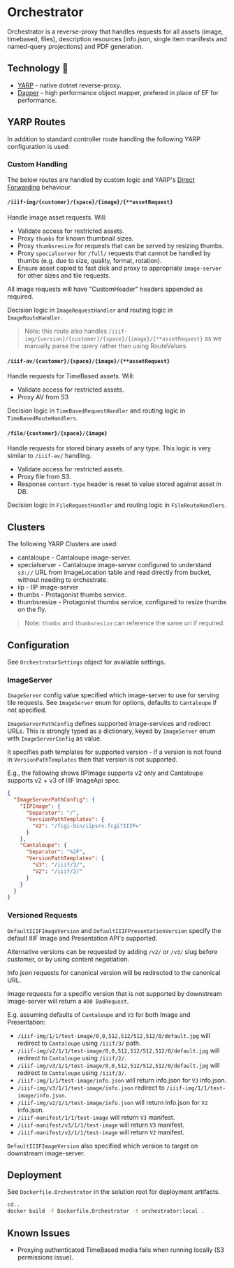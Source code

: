 ﻿# Orchestrator

Orchestrator is a reverse-proxy that handles requests for all assets (image, timebased, files), description resources (info.json, single item manifests and named-query projections) and PDF generation.

## Technology :robot:

* [YARP](https://microsoft.github.io/reverse-proxy/) - native dotnet reverse-proxy.
* [Dapper](https://github.com/DapperLib/Dapper) - high performance object mapper, prefered in place of EF for performance.

## YARP Routes

In addition to standard controller route handling the following YARP configuration is used:

### Custom Handling

The below routes are handled by custom logic and YARP's [Direct Forwarding](https://microsoft.github.io/reverse-proxy/articles/direct-forwarding.html) behaviour.

#### `/iiif-img/{customer}/{space}/{image}/{**assetRequest}`

Handle image asset requests. Will:

* Validate access for restricted assets.
* Proxy `thumbs` for known thumbnail sizes.
* Proxy `thumbsresize` for requests that can be served by resizing thumbs.
* Proxy `specialserver` for `/full/` requests that cannot be handled by thumbs (e.g. due to size, quality, format, rotation).
* Ensure asset copied to fast disk and proxy to appropriate `image-server` for other sizes and tile requests. 

All image requests will have "CustomHeader" headers appended as required.

Decision logic in `ImageRequestHandler` and routing logic in `ImageRouteHandler`. 

> Note: this route also handles `/iiif-img/{version}/{customer}/{space}/{image}/{**assetRequest}` as we manually parse the query rather than using RouteValues.

#### `/iiif-av/{customer}/{space}/{image}/{**assetRequest}`

Handle requests for TimeBased assets. Will:

* Validate access for restricted assets.
* Proxy AV from S3

Decision logic in `TimeBasedRequestHandler` and routing logic in `TimeBasedRouteHandlers`.

#### `/file/{customer}/{space}/{image}`

Handle requests for stored binary assets of any type. This logic is very similar to `/iiif-av/` handling.

* Validate access for restricted assets.
* Proxy file from S3.
* Response `content-type` header is reset to value stored against asset in DB.

Decision logic in `FileRequestHandler` and routing logic in `FileRouteHandlers`.

## Clusters

The following YARP Clusters are used:

* cantaloupe - Cantaloupe image-server.
* specialserver - Cantaloupe image-server configured to understand `s3://` URL from ImageLocation table and read directly from bucket, without needing to orchestrate.
* iip - IIP image-server
* thumbs - Protagonist thumbs service.
* thumbsresize - Protagonist thumbs service, configured to resize thumbs on the fly.

> Note: `thumbs` and `thumbsresize` can reference the same uri if required.

## Configuration

See `OrchestratorSettings` object for available settings.

### ImageServer

`ImageServer` config value specified which image-server to use for serving tile requests. See `ImageServer` enum for options, defaults to `Cantaloupe` if not specified.

`ImageServerPathConfig` defines supported image-services and redirect URLs. This is strongly typed as a dictionary, keyed by `ImageServer` enum with `ImageServerConfig` as value. 

It specifies path templates for supported version - if a version is not found in `VersionPathTemplates` then that version is not supported. 

E.g., the following shows IIPImage supports v2 only and Cantaloupe supports v2 + v3 of IIIF ImageApi spec.

```json
{
  "ImageServerPathConfig": {
    "IIPImage": {
      "Separator": "/",
      "VersionPathTemplates": {
        "V2": "/fcgi-bin/iipsrv.fcgi?IIIF="
      }
    },
    "Cantaloupe": {
      "Separator": "%2F",
      "VersionPathTemplates": {
        "V3": "/iiif/3/",
        "V2": "/iiif/2/"
      }
    }
  }
}
```

### Versioned Requests

`DefaultIIIFImageVersion` and `DefaultIIIFPresentationVersion` specify the default IIIF Image and Presentation API's supported.

Alternative versions can be requested by adding `/v2/` or `/v3/` slug before customer, or by using content negotiation.

Info.json requests for canonical version will be redirected to the canonical URL.

Image requests for a specific version that is not supported by downstream image-server will return a `400 BadRequest`.

E.g. assuming defaults of `Cantaloupe` and `V3` for both Image and Presentation:

* `/iiif-img/1/1/test-image/0,0,512,512/512,512/0/default.jpg` will redirect to `Cantaloupe` using `/iiif/3/` path.
* `/iiif-img/v2/1/1/test-image/0,0,512,512/512,512/0/default.jpg` will redirect to `Cantaloupe` using `/iiif/2/`.
* `/iiif-img/v3/1/1/test-image/0,0,512,512/512,512/0/default.jpg` will redirect to `Cantaloupe` using `/iiif/3/`.
* `/iiif-img/1/1/test-image/info.json` will return info.json for `V3` info.json.
* `/iiif-img/v3/1/1/test-image/info.json` redirect to `/iiif-img/1/1/test-image/info.json`.
* `/iiif-img/v2/1/1/test-image/info.json` will return info.json for `V2` info.json.
* `/iiif-manifest/1/1/test-image` will return `V3` manifest.
* `/iiif-manifest/v3/1/1/test-image` will return `V3` manifest.
* `/iiif-manifest/v2/1/1/test-image` will return `V2` manifest.

`DefaultIIIFImageVersion` also specified which version to target on downstream image-server.

## Deployment

See `Dockerfile.Orchestrator` in the solution root for deployment artifacts.

```bash
cd..
docker build -f Dockerfile.Orchestrator -t orchestrator:local .
```

## Known Issues

* Proxying authenticated TimeBased media fails when running locally (S3 permissions issue).